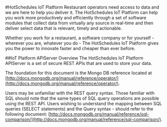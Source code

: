 #HotSchedules IoT Platform
Restaurant operators need access to data and we are here to help you deliver it.  The HotSchedules IoT Platform can help you work more productively and efficiently through a set of software modules that collect data from virtually any source in real-time and then deliver select data that is relevant, timely and actionable.

Whether you work for a restaurant, a software company or for yourself - wherever you are, whatever you do - The HotSchedules IoT Platform gives you the power to innovate faster and cheaper than ever before.

##IoT Platform APIServer Overview
The HotSchedules IoT Platform APIServer is a set of secure REST APIs that are used to store your data.  

The foundation for this document is the Mongo DB reference located at [http://docs.mongodb.org/manual/reference/operator/](http://docs.mongodb.org/manual/reference/operator/).

Users may be unfamiliar with the REST query syntax. Those familiar with SQL should note that the same types of SQL query operations are possible using the REST API. Users wishing to understand the mapping between SQL queries (SELECT statements) and the Query syntax - should refer to the following document: [http://docs.mongodb.org/manual/reference/sql-comparison/](http://docs.mongodb.org/manual/reference/sql-comparison/).
